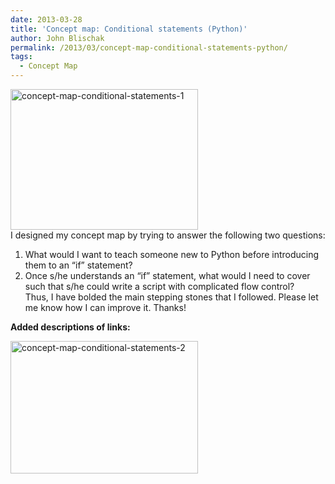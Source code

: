 ```yaml
---
date: 2013-03-28
title: 'Concept map: Conditional statements (Python)'
author: John Blischak
permalink: /2013/03/concept-map-conditional-statements-python/
tags:
  - Concept Map
---
```

[<img class="alignnone size-medium wp-image-1965" alt="concept-map-conditional-statements-1" src="http://teaching.software-carpentry.org/wp-content/uploads/2013/03/concept-map-conditional-statements-1-300x225.png" width="300" height="225" />][1]  
I designed my concept map by trying to answer the following two questions:  
1) What would I want to teach someone new to Python before introducing them to an &#8220;if&#8221; statement?  
2) Once s/he understands an &#8220;if&#8221; statement, what would I need to cover such that s/he could write a script with complicated flow control?  
Thus, I have bolded the main stepping stones that I followed. Please let me know how I can improve it. Thanks!

**Added descriptions of links:**

[<img class="alignnone size-medium wp-image-2053" alt="concept-map-conditional-statements-2" src="http://teaching.software-carpentry.org/wp-content/uploads/2013/03/concept-map-conditional-statements-2-300x212.png" width="300" height="212" />][2]

 [1]: http://teaching.software-carpentry.org/wp-content/uploads/2013/03/concept-map-conditional-statements-1.png
 [2]: http://teaching.software-carpentry.org/wp-content/uploads/2013/03/concept-map-conditional-statements-2.png
